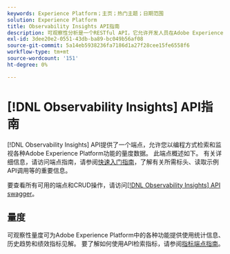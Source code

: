 ```yaml
---
keywords: Experience Platform；主页；热门主题；日期范围
solution: Experience Platform
title: Observability Insights API指南
description: 可观察性分析是一个RESTful API，它允许开发人员在Adobe Experience Platform中公开关键可观察性指标。 这些量度可深入分析平台使用统计数据、Platform服务的运行状况检查、历史趋势和各种Platform功能的性能指标。
exl-id: 3dee20e2-0551-43db-ba89-bc049b56af08
source-git-commit: 5a14eb5938236fa7186d1a27f28cee15fe6558f6
workflow-type: tm+mt
source-wordcount: '151'
ht-degree: 0%

---
```


# [!DNL Observability Insights] API指南

[!DNL Observability Insights] API提供了一个端点，允许您以编程方式检索和监视各种Adobe Experience Platform功能的量度数据。 此端点概述如下。 有关详细信息，请访问端点指南，请参阅[快速入门指南](./getting-started.md)，了解有关所需标头、读取示例API调用等的重要信息。

要查看所有可用的端点和CRUD操作，请访问[[!DNL Observability Insights] API swagger](https://www.adobe.io/experience-platform-apis/references/observability-insights/)。

## 量度

可观察性量度可为Adobe Experience Platform中的各种功能提供使用统计信息、历史趋势和绩效指标见解。 要了解如何使用API检索指标，请参阅[指标端点指南](./metrics.md)。
